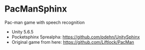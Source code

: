 # PacManSphinx
Pac-man game with speech recognition
- Unity 5.6.5
- Pocketsphinx 5prealpha: https://github.com/pdehn/UnitySphinx
- Original game from here: https://github.com/Liftlock/PacMan
